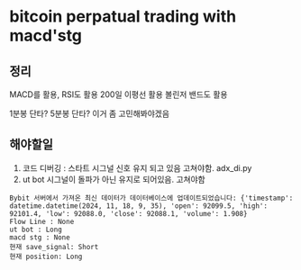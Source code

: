 # bitcoin perpatual trading with macd'stg


## 정리

MACD를 활용, RSI도 활용
200일 이평선 활용
볼린저 밴드도 활용

1분봉 단타? 5분봉 단타? 이거 좀 고민해봐야겠음


## 해야할일

1. 코드 디버깅 : 스타트 시그널 신호 유지 되고 있음 고쳐야함. adx_di.py
2. ut bot 시그널이 돌파가 아닌 유지로 되어있음. 고쳐야함
```
Bybit 서버에서 가져온 최신 데이터가 데이터베이스에 업데이트되었습니다: {'timestamp': datetime.datetime(2024, 11, 18, 9, 35), 'open': 92099.5, 'high': 92101.4, 'low': 92088.0, 'close': 92088.1, 'volume': 1.908}
Flow Line : None
ut bot : Long
macd stg : None
현재 save_signal: Short
현재 position: Long
```
